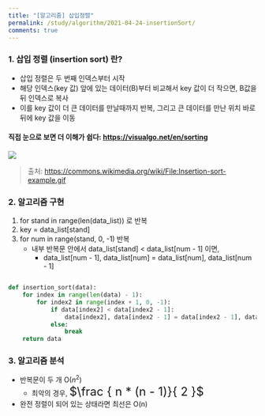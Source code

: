 ```yaml
---
title: "[알고리줌] 삽입정렬"
permalink: /study/algorithm/2021-04-24-insertionSort/
comments: true
---
```


### 1. 삽입 정렬 (insertion sort) 란?

- 삽입 정렬은 두 번째 인덱스부터 시작
- 해당 인덱스(key 값) 앞에 있는 데이터(B)부터 비교해서 key 값이 더 작으면, B값을 뒤 인덱스로 복사
- 이를 key 값이 더 큰 데이터를 만날때까지 반복, 그리고 큰 데이터를 만난 위치 바로 뒤에 key 값을 이동

#### 직접 눈으로 보면 더 이해가 쉽다: https://visualgo.net/en/sorting

<img src="https://upload.wikimedia.org/wikipedia/commons/9/9c/Insertion-sort-example.gif" />

> 출처: https://commons.wikimedia.org/wiki/File:Insertion-sort-example.gif

### 2. 알고리즘 구현

1. for stand in range(len(data_list)) 로 반복
2. key = data_list[stand]
3. for num in range(stand, 0, -1) 반복
   - 내부 반복문 안에서 data_list[stand] < data_list[num - 1] 이면,
     - data_list[num - 1], data_list[num] = data_list[num], data_list[num - 1]

```python

def insertion_sort(data):
    for index in range(len(data) - 1):
        for index2 in range(index + 1, 0, -1):
            if data[index2] < data[index2 - 1]:
                data[index2], data[index2 - 1] = data[index2 - 1], data[index2]
            else:
                break
    return data

```

### 3. 알고리즘 분석

- 반복문이 두 개 O($n^2$)
  - 최악의 경우, <font size=5em>$\frac { n * (n - 1)}{ 2 }$</font>
- 완전 정렬이 되어 있는 상태라면 최선은 O(n)
